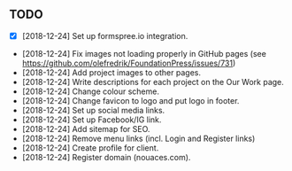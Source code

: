 ## TODO
* [x] [2018-12-24] Set up formspree.io integration.
* [2018-12-24] Fix images not loading properly in GitHub pages (see https://github.com/olefredrik/FoundationPress/issues/731)
* [2018-12-24] Add project images to other pages.
* [2018-12-24] Write descriptions for each project on the Our Work page.
* [2018-12-24] Change colour scheme.
* [2018-12-24] Change favicon to logo and put logo in footer.
* [2018-12-24] Set up social media links.
* [2018-12-24] Set up Facebook/IG link.
* [2018-12-24] Add sitemap for SEO.
* [2018-12-24] Remove menu links (incl. Login and Register links)
* [2018-12-24] Create profile for client.
* [2018-12-24] Register domain (nouaces.com).

